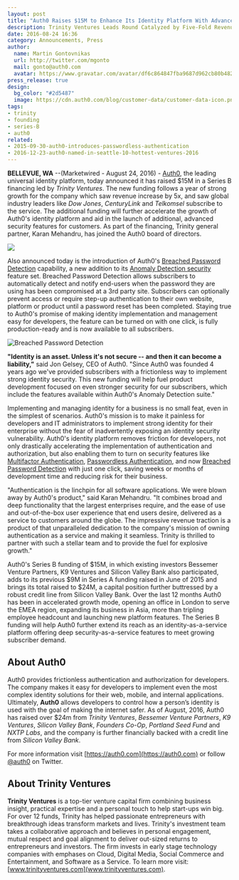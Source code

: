 ```yaml
---
layout: post
title: "Auth0 Raises $15M to Enhance Its Identity Platform With Advanced Security Features"
description: Trinity Ventures Leads Round Catalyzed by Five-Fold Revenue Growth in 2015
date: 2016-08-24 16:36
category: Announcements, Press
author:
  name: Martin Gontovnikas
  url: http://twitter.com/mgonto
  mail: gonto@auth0.com
  avatar: https://www.gravatar.com/avatar/df6c864847fba9687d962cb80b482764??s=60
press_release: true
design:
  bg_color: "#2d5487"
  image: https://cdn.auth0.com/blog/customer-data/customer-data-icon.png
tags: 
- trinity
- founding
- series-B
- auth0
related:
- 2015-09-30-auth0-introduces-passwordless-authentication
- 2016-12-23-auth0-named-in-seattle-10-hottest-ventures-2016
---
```


**BELLEVUE, WA** --(Marketwired - August 24, 2016) - [Auth0](https://auth0.com/), the leading universal identity platform, today announced it has raised $15M in a Series B financing led by *Trinity Ventures*. The new funding follows a year of strong growth for the company which saw revenue increase by 5x, and saw global industry leaders like *Dow Jones*, *CenturyLink* and *Telkomsel* subscribe to the service. The additional funding will further accelerate the growth of Auth0's identity platform and aid in the launch of additional, advanced security features for customers. As part of the financing, Trinity general partner, Karan Mehandru, has joined the Auth0 board of directors.

![](http://www.marketwire.com/library/MwGo/2016/8/24/11G111613/Images/Image_C-fdc9c784624a8433b8e8ecc6c6eadebe.jpg )

Also announced today is the introduction of Auth0's [Breached Password Detection](https://auth0.com/breached-passwords) capability, a new addition to its [Anomaly Detection security](https://auth0.com/learn/anomaly-detection/) feature set. Breached Password Detection allows subscribers to automatically detect and notify end-users when the password they are using has been compromised at a 3rd party site. Subscribers can optionally prevent access or require step-up authentication to their own website, platform or product until a password reset has been completed. Staying true to Auth0's promise of making identity implementation and management easy for developers, the feature can be turned on with one click, is fully production-ready and is now available to all subscribers.

![Breached Password Detection](http://www.marketwire.com/library/MwGo/2016/8/24/11G111613/Images/Image_B-01ec00744052bb659f7ca1d56bda224d.jpg)

**"Identity is an asset. Unless it's not secure -- and then it can become a liability,"** said Jon Gelsey, CEO of Auth0. "Since Auth0 was founded 4 years ago we've provided subscribers with a frictionless way to implement strong identity security. This new funding will help fuel product development focused on even stronger security for our subscribers, which include the features available within Auth0's Anomaly Detection suite."

Implementing and managing identity for a business is no small feat, even in the simplest of scenarios. Auth0's mission is to make it painless for developers and IT administrators to implement strong identity for their enterprise without the fear of inadvertently exposing an identity security vulnerability. Auth0's identity platform removes friction for developers, not only drastically accelerating the implementation of authentication and authorization, but also enabling them to turn on security features like [Multifactor Authentication](https://auth0.com/guardian), [Passwordless Authentication](https://auth0.com/passwordless), and now [Breached Password Detection](https://auth0.com/breached-passwords) with just one click, saving weeks or months of development time and reducing risk for their business.

"Authentication is the linchpin for all software applications. We were blown away by Auth0's product," said Karan Mehandru. "It combines broad and deep functionality that the largest enterprises require, and the ease of use and out-of-the-box user experience that end users desire, delivered as a service to customers around the globe. The impressive revenue traction is a product of that unparalleled dedication to the company's mission of owning authentication as a service and making it seamless. Trinity is thrilled to partner with such a stellar team and to provide the fuel for explosive growth."

Auth0's Series B funding of $15M, in which existing investors Bessemer Venture Partners, K9 Ventures and Silicon Valley Bank also participated, adds to its previous $9M in Series A funding raised in June of 2015 and brings its total raised to $24M, a capital position further buttressed by a robust credit line from Silicon Valley Bank. Over the last 12 months Auth0 has been in accelerated growth mode, opening an office in London to serve the EMEA region, expanding its business in Asia, more than tripling employee headcount and launching new platform features. The Series B funding will help Auth0 further extend its reach as an identity-as-a-service platform offering deep security-as-a-service features to meet growing subscriber demand.

## About Auth0
Auth0 provides frictionless authentication and authorization for developers. The company makes it easy for developers to implement even the most complex identity solutions for their web, mobile, and internal applications. Ultimately, **Auth0** allows developers to control how a person’s identity is used with the goal of making the internet safer. As of August, 2016, Auth0 has raised over $24m from *Trinity Ventures*, *Bessemer Venture Partners*, *K9 Ventures*, *Silicon Valley Bank*, *Founders Co-Op*, *Portland Seed Fund* and *NXTP Labs*, and the company is further financially backed with a credit line from *Silicon Valley Bank*.

For more information visit [https://auth0.com](https://auth0.com) or follow [@auth0](https://twitter.com/auth0) on Twitter.

## About Trinity Ventures
**Trinity Ventures** is a top-tier venture capital firm combining business insight, practical expertise and a personal touch to help start-ups win big. For over 12 funds, Trinity has helped passionate entrepreneurs with breakthrough ideas transform markets and lives. Trinity's investment team takes a collaborative approach and believes in personal engagement, mutual respect and goal alignment to deliver out-sized returns to entrepreneurs and investors. The firm invests in early stage technology companies with emphases on Cloud, Digital Media, Social Commerce and Entertainment, and Software as a Service. To learn more visit: [www.trinityventures.com](www.trinityventures.com).
